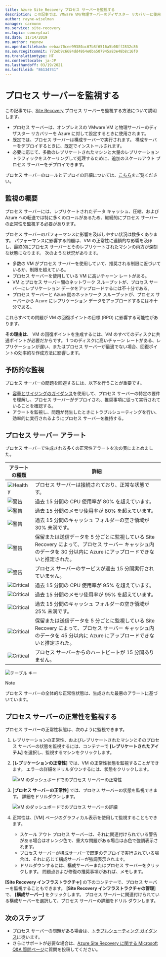 ```yaml
---
title: Azure Site Recovery プロセス サーバーを監視する
description: この記事では、VMware VM/物理サーバーのディザスター リカバリーに使用される Azure Site Recovery プロセス サーバーを監視する方法について説明します。
author: rayne-wiselman
manager: carmonm
ms.service: site-recovery
ms.topic: conceptual
ms.date: 11/14/2019
ms.author: raynew
ms.openlocfilehash: eebaa70cee99380ac67b8f6516a5b08ff2832c86
ms.sourcegitcommit: 772eb9c6684dd4864e0ba507945a83e48b8c16f0
ms.translationtype: HT
ms.contentlocale: ja-JP
ms.lasthandoff: 03/19/2021
ms.locfileid: "86134741"
---
```

# <a name="monitor-the-process-server"></a>プロセス サーバーを監視する

この記事では、[Site Recovery](site-recovery-overview.md) プロセス サーバーを監視する方法について説明します。

- プロセス サーバーは、オンプレミスの VMware VM と物理サーバーのディザスター リカバリーを Azure に対して設定するときに使用されます。
- 既定では、プロセス サーバーは構成サーバーで実行されます。 構成サーバーをデプロイするときに、既定でインストールされます。
- 必要に応じて、多数のレプリケートされたマシンと大量のレプリケーション トラフィックをスケーリングして処理するために、追加のスケールアウト プロセス サーバーをデプロイできます。

プロセス サーバーのロールとデプロイの詳細については、[こちら](vmware-physical-azure-config-process-server-overview.md)をご覧ください。

## <a name="monitoring-overview"></a>監視の概要

プロセス サーバーには、レプリケートされたデータ キャッシュ、圧縮、および Azure への転送では特に多くのロールがあるため、継続的にプロセス サーバーの正常性を監視する必要があります。

プロセス サーバーのパフォーマンスに影響を及ぼしやすい状況は数多くあります。 パフォーマンスに影響する問題は、VM の正常性に連鎖的な影響を及ぼし、最終的にプロセス サーバーとそのレプリケートされたマシンの両方が深刻な状態になります。 次のような状況があります。

- 多数の VM がプロセス サーバーを使用していて、推奨される制限に近づいているか、制限を超えている。
- プロセス サーバーを使用している VM に高いチャーン レートがある。
- VM とプロセス サーバー間のネットワーク スループットが、プロセス サーバーにレプリケーション データをアップロードするには不十分である。
- プロセス サーバーと Azure 間のネットワーク スループットが、プロセス サーバーから Azure にレプリケーション データをアップロードするには不十分である。

これらすべての問題が VM の回復ポイントの目標 (RPO) に影響する可能性があります。 

**その理由は**、 VM の回復ポイントを生成するには、VM のすべてのディスクに共通ポイントが必要だからです。 1 つのディスクに高いチャーン レートがある、レプリケーションが遅い、またはプロセス サーバーが最適でない場合、回復ポイントの効率的な作成方法に影響します。

## <a name="monitor-proactively"></a>予防的な監視

プロセス サーバーの問題を回避するには、以下を行うことが重要です。

- [容量とサイジングのガイダンス](site-recovery-plan-capacity-vmware.md#capacity-considerations)を使用して、プロセス サーバーの特定の要件を理解し、プロセス サーバーがデプロイされ、推奨事項に従って実行されていることを確認する。
- アラートを監視し、問題が発生したときにトラブルシューティングを行い、効率的に実行されるようにプロセス サーバーを維持する。


## <a name="process-server-alerts"></a>プロセス サーバー アラート

プロセス サーバーで生成される多くの正常性アラートを次の表にまとめました。

**アラートの種類** | **詳細**
--- | ---
![Healthy][green] | プロセス サーバーは接続されており、正常な状態です。
![警告][yellow] | 過去 15 分間の CPU 使用率が 80% を超えています。
![警告][yellow] | 過去 15 分間のメモリ使用率が 80% を超えています。
![警告][yellow] | 過去 15 分間のキャッシュ フォルダーの空き領域が 30% 未満です。
![警告][yellow] | 保留または送信データを 5 分ごとに監視している Site Recovery によって、プロセス サーバー キャッシュ内のデータを 30 分以内に Azure にアップロードできないと推定された。
![警告][yellow] | プロセス サーバーのサービスが過去 15 分間実行されていません。
![Critical][red] | 過去 15 分間の CPU 使用率が 95% を超えています。
![Critical][red] | 過去 15 分間のメモリ使用率が 95% を超えています。
![Critical][red] | 過去 15 分間のキャッシュ フォルダーの空き領域が 25% 未満です。
![Critical][red] | 保留または送信データを 5 分ごとに監視している Site Recovery によって、プロセス サーバー キャッシュ内のデータを 45 分以内に Azure にアップロードできないと推定された。
![Critical][red] | プロセス サーバーからのハートビートが 15 分間ありません。

![テーブル キー](./media/vmware-physical-azure-monitor-process-server/table-key.png)

> [!NOTE]
> プロセス サーバーの全体的な正常性状態は、生成された最悪のアラートに基づいています。



## <a name="monitor-process-server-health"></a>プロセス サーバーの正常性を監視する

プロセス サーバーの正常性状態は、次のように監視できます。 

1. レプリケーションの正常性、およびレプリケートされたマシンとそのプロセス サーバーの状態を監視するには、コンテナーで **[レプリケートされたアイテム]** を選択し、監視するマシンをクリックします。
2. **[レプリケーションの正常性]** では、VM の正常性状態を監視することができます。 エラーの詳細をドリルダウンするには、状態をクリックします。

    ![VM のダッシュボードでのプロセス サーバーの正常性](./media/vmware-physical-azure-monitor-process-server/vm-ps-health.png)

4. **[プロセス サーバーの正常性]** では、プロセス サーバーの状態を監視できます。 詳細をドリルダウンします。

    ![VM のダッシュボードでのプロセス サーバーの詳細](./media/vmware-physical-azure-monitor-process-server/ps-summary.png)

5. 正常性は、[VM] ページのグラフィカル表示を使用して監視することもできます。
    - スケール アウト プロセス サーバーは、それに関連付けられている警告がある場合はオレンジ色で、重大な問題がある場合は赤色で強調表示されます。 
    - プロセス サーバーが構成サーバーで既定のデプロイで実行されている場合は、それに応じて構成サーバーが強調表示されます。
    - ドリルダウンするには、構成サーバーまたはプロセス サーバーをクリックします。 問題点および修復の推奨事項があれば、メモします。

**[Site Recovery インフラストラクチャ]** の下のコンテナーで、プロセス サーバーを監視することもできます。 **[Site Recovery インフラストラクチャの管理]** で、 **[構成サーバー]** をクリックします。 プロセス サーバーに関連付けられている構成サーバーを選択して、プロセス サーバーの詳細をドリル ダウンします。


## <a name="next-steps"></a>次のステップ

- プロセス サーバーの問題がある場合は、[トラブルシューティング ガイダンス](vmware-physical-azure-troubleshoot-process-server.md)に従います。
- さらにサポートが必要な場合は、[Azure Site Recovery に関する Microsoft Q&A 質問ページ](/answers/topics/azure-site-recovery.html)に質問を投稿してください。 

[green]: ./media/vmware-physical-azure-monitor-process-server/green.png
[yellow]: ./media/vmware-physical-azure-monitor-process-server/yellow.png
[red]: ./media/vmware-physical-azure-monitor-process-server/red.png
